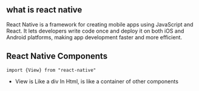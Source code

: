 ## what is react native

React Native is a framework for creating mobile apps using JavaScript and React. It lets developers write code once and deploy it on both iOS and Android platforms, making app development faster and more efficient.

## React Native Components

```
import {View} from "react-native"
```

- View is Like a div In Html, is like a container of other components
